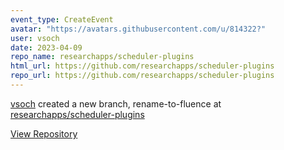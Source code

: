 ```yaml
---
event_type: CreateEvent
avatar: "https://avatars.githubusercontent.com/u/814322?"
user: vsoch
date: 2023-04-09
repo_name: researchapps/scheduler-plugins
html_url: https://github.com/researchapps/scheduler-plugins
repo_url: https://github.com/researchapps/scheduler-plugins
---
```


<a href='https://github.com/vsoch' target='_blank'>vsoch</a> created a new branch, rename-to-fluence at <a href='https://github.com/researchapps/scheduler-plugins' target='_blank'>researchapps/scheduler-plugins</a>

<a href='https://github.com/researchapps/scheduler-plugins' target='_blank'>View Repository</a>